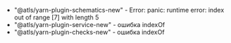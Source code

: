 - "@atls/yarn-plugin-schematics-new" - Error: panic: runtime error: index out of range [7] with 
  length 5
- "@atls/yarn-plugin-service-new" - ошибка indexOf
- "@atls/yarn-plugin-checks-new" - ошибка indexOf
